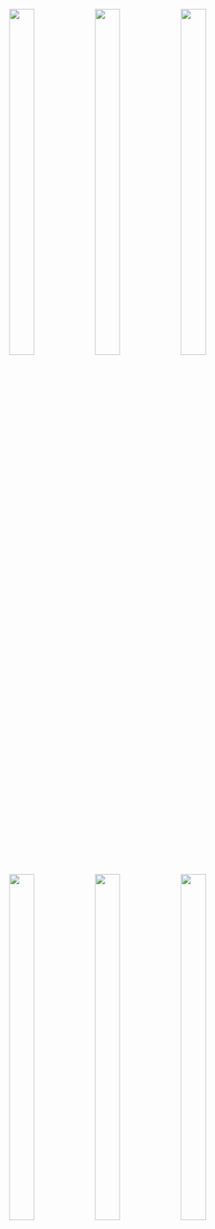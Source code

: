 <p>
<img src="https://user-images.githubusercontent.com/119857263/232024511-28341fae-0134-4c71-a88d-ff3e195f5d90.jpeg" height="40%" width="30%" >
<img src="https://user-images.githubusercontent.com/119857263/232024531-260ee02f-49fc-48e4-89ad-534aa9431d6e.jpeg" height="40%" width="30%" >
<img src="https://user-images.githubusercontent.com/119857263/232024541-aeedc9a0-c91a-4b56-bb5a-58d26f1b3e27.jpeg" height="40%" width="30%" >
<img src="https://user-images.githubusercontent.com/119857263/232024556-b920a80e-81a5-4822-a3ba-fdcd5e9d8ddf.jpeg" height="40%" width="30%" >
<img src="https://user-images.githubusercontent.com/119857263/232024570-839abc10-378e-4ea5-9f27-4332cb232446.jpeg" height="40%" width="30%" >
<img src="https://user-images.githubusercontent.com/119857263/232024594-1220a5fc-13c4-4598-b08d-07a016f6458a.jpeg" height="40%" width="30%" >
</p>
